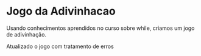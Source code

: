 # Jogo da Adivinhacao

Usando conhecimentos aprendidos no curso sobre while, criamos um jogo de adivinhação.

Atualizado o jogo com tratamento de erros
